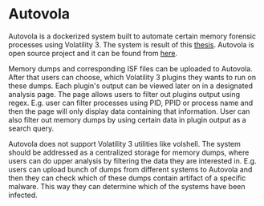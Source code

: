 # Autovola

Autovola is a dockerized system built to automate certain memory forensic processes using Volatility 3. The system is result of this [thesis](https://www.theseus.fi/handle/10024/503247). Autovola is open source project and it can be found from [here](https://github.com/JYVSECTEC/Autovola).

Memory dumps and corresponding ISF files can be uploaded to Autovola. After that users can choose, which Volatility 3 plugins they wants to run on these dumps. Each plugin's output can be viewed later on in a designated analysis page. The page allows users to filter out plugins output using regex. E.g. user can filter processes using PID, PPID or process name and then the page will only display data containing that information. User can also filter out memory dumps by using certain data in plugin output as a search query. 

Autovola does not support Volatility 3 utilities like volshell. The system should be addressed as a centralized storage for memory dumps, where users can do upper analysis by filtering the data they are interested in. E.g. users can upload bunch of dumps from different systems to Autovola and then they can check which of these dumps contain artifact of a specific malware. This way they can determine which of the systems have been infected.
